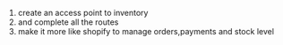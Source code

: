 1. create an access point to inventory
2. and complete all the routes
3. make it more like shopify to manage orders,payments and stock level
